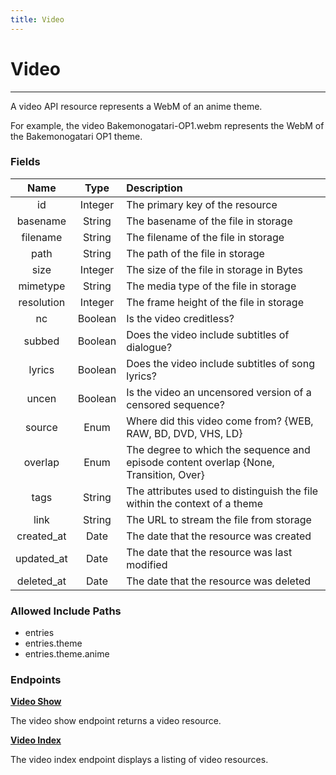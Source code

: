 ```yaml
---
title: Video
---
```


# Video

---

A video API resource represents a WebM of an anime theme.

For example, the video Bakemonogatari-OP1.webm represents the WebM of the Bakemonogatari OP1 theme.

### Fields

|    Name    |  Type   | Description                                                                |
| :--------: | :-----: | :------------------------------------------------------------------------- |
| id         | Integer | The primary key of the resource                                            |
| basename   | String  | The basename of the file in storage                                        |
| filename   | String  | The filename of the file in storage                                        |
| path       | String  | The path of the file in storage                                            |
| size       | Integer | The size of the file in storage in Bytes                                   |
| mimetype   | String  | The media type of the file in storage                                      |
| resolution | Integer | The frame height of the file in storage                                    |
| nc         | Boolean | Is the video creditless?                                                   |
| subbed     | Boolean | Does the video include subtitles of dialogue?                              |
| lyrics     | Boolean | Does the video include subtitles of song lyrics?                           |
| uncen      | Boolean | Is the video an uncensored version of a censored sequence?                 |
| source     | Enum    | Where did this video come from? {WEB, RAW, BD, DVD, VHS, LD}               |
| overlap    | Enum    | The degree to which the sequence and episode content overlap {None, Transition, Over} |
| tags       | String  | The attributes used to distinguish the file within the context of a theme  |
| link       | String  | The URL to stream the file from storage                                    |
| created_at | Date    | The date that the resource was created                                     |
| updated_at | Date    | The date that the resource was last modified                               |
| deleted_at | Date    | The date that the resource was deleted                                     |

### Allowed Include Paths

* entries
* entries.theme
* entries.theme.anime

### Endpoints

**[Video Show](/video/show/)**

The video show endpoint returns a video resource.

**[Video Index](/video/index/)**

The video index endpoint displays a listing of video resources.